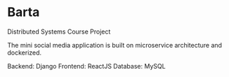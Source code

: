 # Barta

Distributed Systems Course Project

The mini social media application is built on microservice architecture and dockerized.

Backend: Django
Frontend: ReactJS
Database: MySQL
